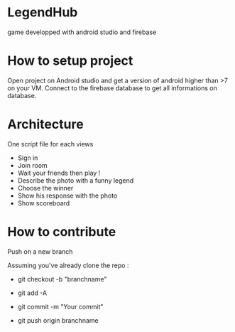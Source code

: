 # LegendHub
game developped with android studio and firebase


# How to setup project

Open project on Android studio and get a version of android higher than >7 on your VM.
Connect to the firebase database to get all informations on database.
# Architecture

One script file for each views
- Sign in
- Join room
- Wait your friends
then play ! 
- Describe the photo with a funny legend
- Choose the winner
- Show his response with the photo
- Show scoreboard

# How to contribute

Push on a new branch

Assuming you've already clone the repo :

- git checkout -b "branchname"

- git add -A

- git commit -m "Your commit"

- git push origin branchname
